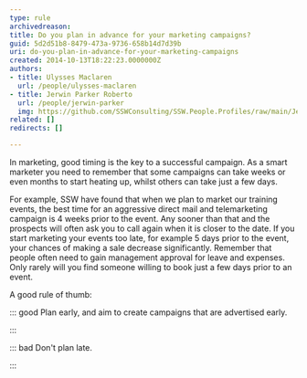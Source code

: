 ```yaml
---
type: rule
archivedreason: 
title: Do you plan in advance for your marketing campaigns?
guid: 5d2d51b8-8479-473a-9736-658b14d7d39b
uri: do-you-plan-in-advance-for-your-marketing-campaigns
created: 2014-10-13T18:22:23.0000000Z
authors:
- title: Ulysses Maclaren
  url: /people/ulysses-maclaren
- title: Jerwin Parker Roberto
  url: /people/jerwin-parker
  img: https://github.com/SSWConsulting/SSW.People.Profiles/raw/main/Jerwin-Parker/Images/Jerwin-Parker-Profile.jpg
related: []
redirects: []

---
```


In marketing, good timing is the key to a successful campaign. As a smart marketer you need to remember that some campaigns can take weeks or even months to start heating up, whilst others can take just a few days.

For example, SSW have found that when we plan to market our training events, the best time for an aggressive direct mail and telemarketing campaign is 4 weeks prior to the event. Any sooner than that and the prospects will often ask you to call again when it is closer to the date. If you start marketing your events too late, for example 5 days prior to the event, your chances of making a sale decrease significantly. Remember that people often need to gain management approval for leave and expenses. Only rarely will you find someone willing to book just a few days prior to an event.

A good rule of thumb:


::: good
Plan early, and aim to create campaigns that are advertised early. 

:::


::: bad
Don't plan late.

:::





<!--endintro-->
